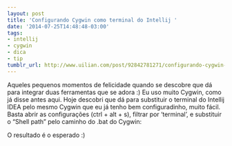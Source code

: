 ```yaml
---
layout: post
title: 'Configurando Cygwin como terminal do Intellij '
date: '2014-07-25T14:48:48-03:00'
tags:
- intellij
- cygwin
- dica
- tip
tumblr_url: http://www.uilian.com/post/92842781271/configurando-cygwin-como-terminal-do-intellij
---
```

Aqueles pequenos momentos de felicidade quando se descobre que dá para integrar duas ferramentas que se adora :)
Eu uso muito Cygwin, como já disse antes aqui.
Hoje descobri que dá para substituir o terminal do Intellij IDEA pelo mesmo Cygwin que eu já tenho bem configuradinho, muito fácil. Basta abrir as configurações (ctrl + alt + s), filtrar por ‘terminal’, e substituir o “Shell path” pelo caminho do .bat do Cygwin:


O resultado é o esperado :)
